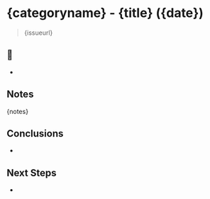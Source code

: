 # {categoryname} - {title} ({date})

> {issueurl}

## 👥

-

## Notes

{notes}

## Conclusions

-

## Next Steps

-